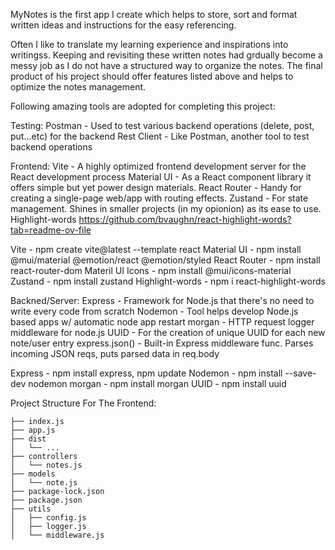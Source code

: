 MyNotes is the first app I create which helps to store, sort and format written ideas and instructions for the easy referencing.

Often I like to translate my learning experience and inspirations into writingss. Keeping and revisiting these written notes had grdually become a messy job as I do not have a structured way to organize the notes. The final product of his project should offer features listed above and helps to optimize the notes management.

Following amazing tools are adopted for completing this project:

  Testing:
  Postman -        Used to test various backend operations (delete, post, put...etc) for the backend
  Rest Client -    Like Postman, another tool to test backend operations

  Frontend:
  Vite -          A highly optimized frontend development server for the React development process
  Material UI -   As a React component library it offers simple but yet power design materials. 
  React Router -  Handy for creating a single-page web/app with routing effects.
  Zustand -       For state management. Shines in smaller projects (in my opionion) as its ease to use.
  Highlight-words https://github.com/bvaughn/react-highlight-words?tab=readme-ov-file

  Vite -              npm create vite@latest <project directory name> --template react
  Material UI -       npm install @mui/material @emotion/react @emotion/styled
  React Router -      npm install react-router-dom
  Materil UI Icons -  npm install @mui/icons-material
  Zustand -           npm install zustand
  Highlight-words -   npm i react-highlight-words


  Backned/Server:
  Express -         Framework for Node.js that there's no need to write every code from scratch
  Nodemon -         Tool helps develop Node.js based apps w/ automatic node app restart
  morgan -          HTTP request logger middleware for node.js
  UUID -            For the creation of unique UUID for each new note/user entry
  express.json() -  Built-in Express middleware func. Parses incoming JSON reqs, puts parsed data in req.body

  Express - npm install express, npm update
  Nodemon - npm install --save-dev nodemon
  morgan -  npm install morgan
  UUID -    npm install uuid      


Project Structure For The Frontend:

    ├── index.js
    ├── app.js
    ├── dist
    │   └── ...
    ├── controllers
    │   └── notes.js
    ├── models
    │   └── note.js
    ├── package-lock.json
    ├── package.json
    ├── utils
    │   ├── config.js
    │   ├── logger.js
    │   └── middleware.js 


